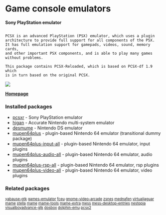 # Game console emulators

__Sony PlayStation emulator__

```

PCSX is an advanced PlayStation (PSX) emulator, which uses a plugin
architecture to provide full support for all components of the PSX.
It has full emulation support for gamepads, videos, sound, memory cards,
and other important PSX components, and is able to play many games
without problems.

This package contains PCSX-Reloaded, which is based on PCSX-df 1.9 which
is in turn based on the original PCSX.

```

![](https://screenshots.debian.net/thumbnail/pcsxr/)


 **[Homepage](http://pcsxr.codeplex.com/)**

### Installed packages

* [pcsxr](https://packages.debian.org/jessie/pcsxr) - Sony PlayStation emulator
* [higan](https://packages.debian.org/jessie/higan) - Accurate Nintendo multi-system emulator
* [desmume](https://packages.debian.org/jessie/desmume) - Nintendo DS emulator
* [mupen64plus](https://packages.debian.org/jessie/mupen64plus) - plugin-based Nintendo 64 emulator (transitional dummy package)
* [mupen64plus-input-all](https://packages.debian.org/jessie/mupen64plus-input-all) - plugin-based Nintendo 64 emulator, input plugins
* [mupen64plus-audio-all](https://packages.debian.org/jessie/mupen64plus-audio-all) - plugin-based Nintendo 64 emulator, audio plugins
* [mupen64plus-rsp-all](https://packages.debian.org/jessie/mupen64plus-rsp-all) - plugin-based Nintendo 64 emulator, rsp plugins
* [mupen64plus-video-all](https://packages.debian.org/jessie/mupen64plus-video-all) - plugin-based Nintendo 64 emulator, video plugins

### Related packages

<sub> [yabause-gtk](https://packages.debian.org/jessie/yabause-gtk) [games-emulator](https://packages.debian.org/jessie/games-emulator) [fceu](https://packages.debian.org/jessie/fceu) [gnome-video-arcade](https://packages.debian.org/jessie/gnome-video-arcade) [zsnes](https://packages.debian.org/jessie/zsnes) [mednafen](https://packages.debian.org/jessie/mednafen) [virtualjaguar](https://packages.debian.org/jessie/virtualjaguar) [mame](https://packages.debian.org/jessie/mame) [stella](https://packages.debian.org/jessie/stella) [mame](https://packages.debian.org/jessie/mame) [mame-tools](https://packages.debian.org/jessie/mame-tools) [mame-extra](https://packages.debian.org/jessie/mame-extra) [mess](https://packages.debian.org/jessie/mess) [mess-desktop-entries](https://packages.debian.org/jessie/mess-desktop-entries) [nestopia](https://packages.debian.org/jessie/nestopia) [visualboyadvance-gtk](https://packages.debian.org/jessie/visualboyadvance-gtk) [dosbox](https://packages.debian.org/jessie/dosbox) [dolphin-emu](https://packages.debian.org/jessie/dolphin-emu) [pcsx2](https://packages.debian.org/jessie/pcsx2)  </sub>
